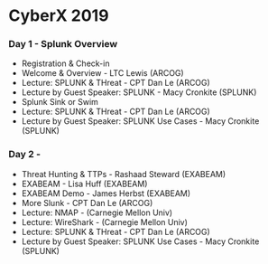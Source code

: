 # CyberX 2019

### Day 1 - Splunk Overview
* Registration & Check-in
* Welcome & Overview - LTC Lewis (ARCOG)
* Lecture: SPLUNK & THreat - CPT Dan Le (ARCOG)
* Lecture by Guest Speaker: SPLUNK - Macy Cronkite (SPLUNK)
* Splunk Sink or Swim 
* Lecture: SPLUNK & THreat - CPT Dan Le (ARCOG)
* Lecture by Guest Speaker: SPLUNK Use Cases - Macy Cronkite (SPLUNK)

### Day 2 - 
* Threat Hunting & TTPs - Rashaad Steward (EXABEAM)
* EXABEAM - Lisa Huff (EXABEAM)
* EXABEAM Demo - James Herbst (EXABEAM)
* More Slunk - CPT Dan Le (ARCOG)
* Lecture: NMAP - (Carnegie Mellon Univ)
* Lecture: WireShark - (Carnegie Mellon Univ)
* Lecture: SPLUNK & THreat - CPT Dan Le (ARCOG)
* Lecture by Guest Speaker: SPLUNK Use Cases - Macy Cronkite (SPLUNK)
